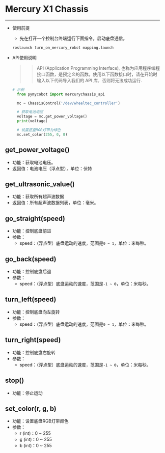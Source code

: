# Mercury X1 Chassis

---

- 使用前提
  - 先在打开一个控制台终端运行下面指令，启动底盘通信。
  
  ```bash
  roslaunch turn_on_mercury_robot mapping.launch
  ```

- API使用说明
  >> API (Application Programming Interface), 也称为应用程序编程接口函数，是预定义的函数。使用以下函数接口时，请在开始时输入以下代码导入我们的 API 库，否则将无法成功运行.

  ```python
  # 示例
    from pymycobot import mercurychassis_api

    mc = ChassisControl('/dev/wheeltec_controller')

    # 获取电池电压
    voltage = mc.get_power_voltage()
    print(voltage)

    # 设置底盘RGB灯带为绿色
    mc.set_color(255, 0, 0)
    ```

## get_power_voltage()

- 功能：获取电池电压。
- 返回值：电池电压（浮点型），单位：伏特

## get_ultrasonic_value()

- 功能：获取所有超声波数据
- 返回值：所有超声波数据列表，单位：毫米。

## go_straight(speed)

- 功能：控制底盘前进
- 参数：
  - speed：（浮点型）底盘运动的速度，范围是`0 ~ 1`，单位：米每秒。

## go_back(speed)

- 功能：控制底盘后退
- 参数：
  - speed：（浮点型）底盘运动的速度，范围是`-1 ~ 0`，单位：米每秒。

## turn_left(speed)

- 功能：控制底盘向左旋转
- 参数：
  - speed：（浮点型）底盘运动的速度，范围是`0 ~ 1`，单位：米每秒。

## turn_right(speed)

- 功能：控制底盘右旋转
- 参数：
  - speed：（浮点型）底盘运动的速度，范围是`-1 ~ 0`，单位：米每秒。

## stop()

- 功能：停止运动

## set_color(r, g, b)

- 功能：设置底盘RGB灯带颜色
- 参数：
  - r (int)：0 ~ 255
  - g (int)：0 ~ 255
  - b (int)：0 ~ 255

